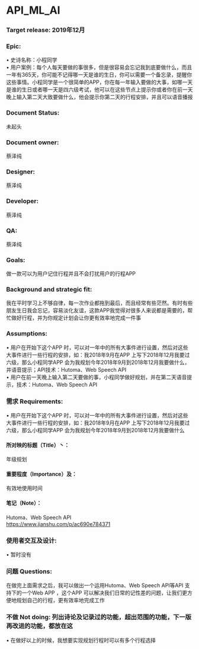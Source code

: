 # API_ML_AI
### Target release: 2019年12月
### Epic:<Br/> 
•	史诗名称：小程同学<Br/> 
•	用户案例：每个人每天要做的事很多，但是很容易会忘记我到底要做什么，而且一年有365天，你可能不记得哪一天是谁的生日，你可以需要一个备忘录，提醒你这些事情。小程同学是一个很简单的APP，你在每一年输入要做的大事，如哪一天是谁的生日或者哪一天是四六级考试，他可以在这些节点上提示你或者你在前一天晚上输入第二天大致要做什么，他会提示你第二天的行程安排，并且可以语音播报<Br/> 
### Document Status: 
未起头<Br/> 
### Document owner: 
蔡泽纯<Br/> 
### Designer: 
蔡泽纯<Br/> 
### Developer:
蔡泽纯<Br/> 
### QA:
蔡泽纯<Br/> 
### Goals: 
做一款可以为用户记住行程并且不会打扰用户的行程APP<Br/> 
### Background and strategic fit: 
我在平时学习上不够自律，每一次作业都拖到最后，而且经常有些茫然。有时有些朋友生日我会忘记，容易淡化友谊，这款APP我觉得对很多人来说都是需要的，帮忙做好行程，并为你规定计划会让你更有效率地完成一件事<Br/> 
### Assumptions: 
•	用户在开始下这个APP 时，可以对一年中的所有大事件进行设置，然后对这些大事件进行一些行程的安排，如：我2018年9月在APP 上写下2018年12月我要过六级，那么小程同学APP 会为我规划今年2018年9月到2018年12月我要做什么，并语音提示；API技术：Hutoma、Web Speech API<Br/> 
•	用户在前一天晚上输入第二天要做的事，小程同学做好规划，并在第二天语音提示，技术：Hutoma、Web Speech API<Br/> 
### 需求 Requirements: 
•	用户在开始下这个APP 时，可以对一年中的所有大事件进行设置，然后对这些大事件进行一些行程的安排，如：我2018年9月在APP 上写下2018年12月我要过六级，那么小程同学APP 会为我规划今年2018年9月到2018年12月我要做什么<Br/> 
#### 所对映的标题（Title）丶：
年级规划<Br/> 
#### 重要程度（Importance）及：
有效地使用时间<Br/> 
#### 笔记（Note）：
Hutoma、Web Speech API<Br/> 
https://www.jianshu.com/p/ac690e784371<Br/> 
### 使用者交互及设计:
•	暂时没有<Br/> 
### 问题 Questions: 
在做完上面需求之后，我可以做出一个运用Hutoma、Web Speech API等API 支持下的一个Web APP ，这个APP 可以解决我们日常的记性差的问题，让我们更方便地规划自己的行程，更有效率地完成工作<Br/> 
### 不做 Not doing: 列出诗论及记录过的功能，超出范围的功能，下一版再改进的功能，都放在这
•	在做好以上的时候，我想要实现规划行程时可以有多个行程选择<Br/> 
